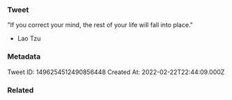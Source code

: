 ### Tweet
"If you correct your mind, the rest of your life will fall into place."

- Lao Tzu

### Metadata
Tweet ID: 1496254512490856448
Created At: 2022-02-22T22:44:09.000Z

### Related

